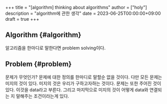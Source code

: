 +++
title = "[algorithm] thinking about algorithms"
author = ["holy"]
description = "algorithm에 관한 생각"
date = 2023-06-25T00:00:00+09:00
draft = true
+++

## Algorithm {#algorithm}

알고리즘을 한마디로 말한다면 problem solving이다.


## Problem {#problem}

문제가 무엇인가? 문제에 대한 정의를 한마디로 말할순 없을 것이다. 다만
모든 문제는 미지의 것이 있다. 미지의 것은 우리가 구하고자하는
것이다. 문제는 또한 주어진 것이 있다. 이것을 data라고 부른다. 그리고
마지막으로 미지의 것이 어떻게 data와 연결되는 지 말해주는 조건이라는게
있다.
